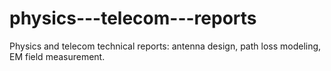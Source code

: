 # physics---telecom---reports
Physics and telecom technical reports: antenna design, path loss modeling, EM field measurement.
